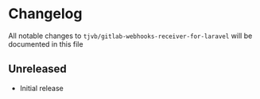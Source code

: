 # Changelog

All notable changes to `tjvb/gitlab-webhooks-receiver-for-laravel` will be documented in this file

## Unreleased
- Initial release
